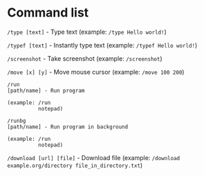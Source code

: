 # Command list
```/type [text]``` - Type text
(example: ```/type Hello world!```)

```/typef [text]``` - Instantly type text
(example: ```/typef Hello world!```)

```/screenshot``` - Take screenshot
(example: ```/screenshot```)

```/move [x] [y]``` - Move mouse cursor
(example: ```/move 100 200```)

```
/run
[path/name] - Run program

(example: /run
          notepad)
```

```
/runbg
[path/name] - Run program in background

(example: /run
          notepad)
```

```/download [url] [file]``` - Download file
(example: ```/download example.org/directory file_in_directory.txt```)
